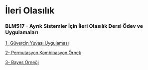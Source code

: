 # İleri Olasılık

### BLM517 - Ayrık Sistemler İçin İleri Olasılık Dersi Ödev ve Uygulamaları

[1- Güvercin Yuvası Uygulaması](pigeonhole.ipynb)

[2- Permutasyon Kombinasyon Örnek](Permutasyon_Kombinasyon.ipynb)

[3- Bayes Örneği](bayes.jpynb)
